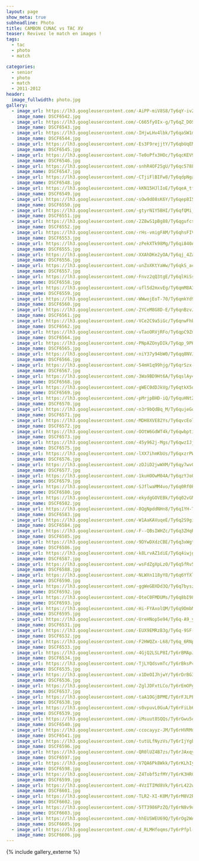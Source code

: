 ```yaml
---
layout: page
show_meta: true
subheadline: Photo
title: CAMBON CUNAC vs TAC XV
teaser: Revivez le match en images !
tags:
  - tac
  - photo
  - match

categories:
  - senior
  - photo
  - match
  - 2011-2012
header:
  image_fullwidth: photo.jpg
gallery:
  - image_url: https://lh3.googleusercontent.com/-AiPP-miV8S8/Ty6qY-iv2RI/AAAAAAAAUCA/Z2AuZRYZYSYXhXhsNVWW1150-xP6hoa7QCHM
    image_name: DSCF6542.jpg
  - image_url: https://lh3.googleusercontent.com/-C665fyOIx-g/Ty6qZ_DOS5I/AAAAAAAAUCA/L0yGxtsdOnsTlDfiRxwgWAr_qQ3j7cgkACHM
    image_name: DSCF6543.jpg
  - image_url: https://lh3.googleusercontent.com/-IHjwLHv4lbk/Ty6qaSW1mkI/AAAAAAAAUCA/rcvtDt4-GDA4NZmunvqYZmzetvEzmUnBgCHM
    image_name: DSCF6544.jpg
  - image_url: https://lh3.googleusercontent.com/-Es3F9rejjtY/Ty6qbUqEMkI/AAAAAAAAUCA/nN_48AhyFNseiyHp8BP7NVEtY23SPsm1wCHM
    image_name: DSCF6545.jpg
  - image_url: https://lh3.googleusercontent.com/-Te0oPfx3HOc/Ty6qcKEV9gI/AAAAAAAAUCA/1eVrtzP0_Dk0-JP8hBIzWgbO5TjSDm9PACHM
    image_name: DSCF6546.jpg
  - image_url: https://lh3.googleusercontent.com/-snhR4OF25gU/Ty6qc578L3I/AAAAAAAAUCA/XvXT-XwUzq82zEKbqmF_UsxIEKH3bKw0QCHM
    image_name: DSCF6547.jpg
  - image_url: https://lh3.googleusercontent.com/-CTjiFlBIFw8/Ty6qdpNgaAI/AAAAAAAAUCA/CMgWNuuerpsepcW_h7pPZHjTpwER1aWwACHM
    image_name: DSCF6548.jpg
  - image_url: https://lh3.googleusercontent.com/-kKN15HJlIoE/Ty6qeA_tfvI/AAAAAAAAUCA/hLDe8vQu3PAci3UucrwGFmg1J05813bggCHM
    image_name: DSCF6549.jpg
  - image_url: https://lh3.googleusercontent.com/-sOw9d08sK6Y/Ty6qep8I5QI/AAAAAAAAUCA/5LnxCQyntn4GrTxtGjpqjpiPpJ8xm--awCHM
    image_name: DSCF6550.jpg
  - image_url: https://lh3.googleusercontent.com/-gtyrN1Y5BHI/Ty6qfQMi_qI/AAAAAAAAUCA/Kt-Yenu2o9UsOHlY5kGv4ULcYSo0FWRfwCHM
    image_name: DSCF6551.jpg
  - image_url: https://lh3.googleusercontent.com/-2Z8wS1pBg88/Ty6qgufcsRI/AAAAAAAAUCA/Xq5vdwgzBsALXnNrAjQNh3S5L2zBPLi6ACHM
    image_name: DSCF6552.jpg
  - image_url: https://lh3.googleusercontent.com/-rHs-vmigFAM/Ty6qhsFIVoI/AAAAAAAAUCA/w-w--ZP5pHA2CRpeWNa73z9PIsf_UCP8gCHM
    image_name: DSCF6553.jpg
  - image_url: https://lh3.googleusercontent.com/-zPekXTk98Mg/Ty6qi840AiI/AAAAAAAAUCA/AyBHWnfyjgklu2Q1perNTadirmOnE3tHwCHM
    image_name: DSCF6555.jpg
  - image_url: https://lh3.googleusercontent.com/-XXAhDKe2yOA/Ty6qj_4Za4I/AAAAAAAAUCA/4ev844bgL7IvejUL8Eke9SX_eCzrhw5TgCHM
    image_name: DSCF6556.jpg
  - image_url: https://lh3.googleusercontent.com/-unZoXKtYaWw/Ty6qkS_aceI/AAAAAAAAUCA/KWGkpIx6dG8mLOeODBd6UOX7Q0WoDsiwACHM
    image_name: DSCF6557.jpg
  - image_url: https://lh3.googleusercontent.com/-Fnvz2qQ3tgE/Ty6qlHiSsyI/AAAAAAAAUCA/8R1Eoqm4xDk79cfwzveAI71KEmPfANSZACHM
    image_name: DSCF6558.jpg
  - image_url: https://lh3.googleusercontent.com/-uflSd2mxvEg/Ty6qmM8A3qI/AAAAAAAAUCA/QKyGZjRkGR8m0O60q7AzbJIIP9L9dbcEQCHM
    image_name: DSCF6559.jpg
  - image_url: https://lh3.googleusercontent.com/-WWwojEoT-70/Ty6qmkYd9iI/AAAAAAAAUCA/I13F--2gfcc8I89DCjpxdyK_QffsGDTiwCHM
    image_name: DSCF6560.jpg
  - image_url: https://lh3.googleusercontent.com/-2YCeM8G8D-E/Ty6qnBzvJVI/AAAAAAAAUCA/LKl60HquZhUaCdTas0qhxGoLt_OBiHidACHM
    image_name: DSCF6561.jpg
  - image_url: https://lh3.googleusercontent.com/-VCe2C9a5iGc/Ty6qnwFhBAI/AAAAAAAAUCA/PeKuz8Q40d8fe5Du1HNC20e3glfevqjMwCHM
    image_name: DSCF6562.jpg
  - image_url: https://lh3.googleusercontent.com/-vTaoORVjRFo/Ty6qpC9ZmcI/AAAAAAAAUCA/8TYU7LbAstUSB5psGdQuBQsfkZPVARxVwCHM
    image_name: DSCF6564.jpg
  - image_url: https://lh3.googleusercontent.com/-PNpAZOnyDIk/Ty6qp_9PH3I/AAAAAAAAUCA/XIQiu9VmYJs7cQwZVVuWDUxF6elZLohXgCHM
    image_name: DSCF6565.jpg
  - image_url: https://lh3.googleusercontent.com/-niY37y94bW0/Ty6qq8NVJJI/AAAAAAAAUCA/oaf-t2DR1AMA1Vuwu1oDQThjMvu59v31QCHM
    image_name: DSCF6566.jpg
  - image_url: https://lh3.googleusercontent.com/-54mH1q99hjg/Ty6qrSzx-YI/AAAAAAAAUCA/A6I73NNW7qIy3TVFhL6okqcR3GG0pWTDgCHM
    image_name: DSCF6567.jpg
  - image_url: https://lh3.googleusercontent.com/-3Wa9BD9Ht6A/Ty6qslAy4bI/AAAAAAAAUCA/XOvqJPvZ_ZUSUyXk0UQjb-0ZjIh4nvw1ACHM
    image_name: DSCF6568.jpg
  - image_url: https://lh3.googleusercontent.com/-gWEC0dDJkVg/Ty6qtkX5dcI/AAAAAAAAUCA/tCCjqBfgwXUIcz6GLKAHops8v5GeKCR7ACHM
    image_name: DSCF6569.jpg
  - image_url: https://lh3.googleusercontent.com/-pMrjpBHD-iQ/Ty6quHNt22I/AAAAAAAAUCA/UVV1gx5McBcPh0w2N-k_JYvBI-g91nn5ACHM
    image_name: DSCF6570.jpg
  - image_url: https://lh3.googleusercontent.com/-n3r9bQdBq_M/Ty6qujeGqxI/AAAAAAAAUCA/zdpEdh7Ovso78BwBNOQn-IaLZQSVRzW5gCHM
    image_name: DSCF6571.jpg
  - image_url: https://lh3.googleusercontent.com/-MDH8XVE82Ys/Ty6qvcEol2I/AAAAAAAAUCA/Kssxr_a7EXcU_XubjVsKPHRFx21-a4MLgCHM
    image_name: DSCF6572.jpg
  - image_url: https://lh3.googleusercontent.com/-OOtW6GdWT4k/Ty6qwbptitI/AAAAAAAAUCA/t6GeGknkhh8FJAiggbajX8tAYav9XQiggCHM
    image_name: DSCF6573.jpg
  - image_url: https://lh3.googleusercontent.com/-45y962j-Mgs/Ty6qwzIJjXI/AAAAAAAAUCA/SSHB3QS3oIQKC6PyE4Z5q8IMam4sDW2VACHM
    image_name: DSCF6575.jpg
  - image_url: https://lh3.googleusercontent.com/-lXX7ihmKbUs/Ty6qxzrPWuI/AAAAAAAAUCA/JdkFHTBYC-oXBHWCnMqcW_VhFN_c_bNzgCHM
    image_name: DSCF6576.jpg
  - image_url: https://lh3.googleusercontent.com/-zDJiD2jwWXM/Ty6qy7wvOXI/AAAAAAAAUCA/MAzHrfI28dIxwuhhCVk_0jdZmdPwitQAACHM
    image_name: DSCF6577.jpg
  - image_url: https://lh3.googleusercontent.com/-1kuHOOwM04A/Ty6qzYJoOpI/AAAAAAAAUCA/2r_Kue1pAmAVY3TFiUPSHHXX74_oZAz2wCHM
    image_name: DSCF6579.jpg
  - image_url: https://lh3.googleusercontent.com/-SJflwaMM4vo/Ty6q0Rf0RdI/AAAAAAAAUCA/sBE8COaJWwsXooO5fYaa_kdKZaf5HKezwCHM
    image_name: DSCF6580.jpg
  - image_url: https://lh3.googleusercontent.com/-ekydgGOVEBk/Ty6q02vGMjI/AAAAAAAAUCA/BFwmR6zkCmMtJDH281xQobZY64oR9DcuwCHM
    image_name: DSCF6582.jpg
  - image_url: https://lh3.googleusercontent.com/-8QgNpddNHn8/Ty6q1YH-TXI/AAAAAAAAUCA/QMeZroj-lMokxVzJP9qCulQuaTn6LWzMwCHM
    image_name: DSCF6583.jpg
  - image_url: https://lh3.googleusercontent.com/-W1AaKAVuqeE/Ty6q2S9gi7I/AAAAAAAAUCA/ljF71SN2FRofrLOy7MGlqjc8EnVlY68MgCHM
    image_name: DSCF6584.jpg
  - image_url: https://lh3.googleusercontent.com/-F--QBsIWHZc/Ty6q3ZHqRGI/AAAAAAAAUCA/cKjZTP09OTAoSWxlr-atohyO9NOUMyuJQCHM
    image_name: DSCF6585.jpg
  - image_url: https://lh3.googleusercontent.com/-9DYwDXdzCBE/Ty6q3xWgtqI/AAAAAAAAUCA/nCTPS1IdJx4bRqeybfdTGOW8qGEQdA3agCHM
    image_name: DSCF6586.jpg
  - image_url: https://lh3.googleusercontent.com/-k8LrvAZ1diE/Ty6q4iwjgnI/AAAAAAAAUCA/_cUujA0oWesfqk5xnz6S2mEXSLZ3_HTLwCHM
    image_name: DSCF6587.jpg
  - image_url: https://lh3.googleusercontent.com/-wsFdZgXpLz0/Ty6q5fRv5DI/AAAAAAAAUCA/wD0dIZn9O-0m535CpeieRYE5nW3zIHw3gCHM
    image_name: DSCF6588.jpg
  - image_url: https://lh3.googleusercontent.com/-NLWXn118yY8/Ty6q6YfXloI/AAAAAAAAUCA/8hHSkGa2WbMexeWpJtpAOGd4fPn8NYkuwCHM
    image_name: DSCF6590.jpg
  - image_url: https://lh3.googleusercontent.com/-ggWeGBXDd3Q/Ty6q7byszEI/AAAAAAAAUCA/jfNf6jvzo-kgfye9SLTWMowuCoSdQQI-QCHM
    image_name: DSCF6592.jpg
  - image_url: https://lh3.googleusercontent.com/-OteC0FMDUMs/Ty6q8bI98TI/AAAAAAAAUCA/BjO5WWwL4KQ_5C1MlAgKp-71xXAKdy1HACHM
    image_name: DSCF6593.jpg
  - image_url: https://lh3.googleusercontent.com/-Hi-FYAxolQM/Ty6q9DmbMZI/AAAAAAAAUCA/7tj2wbpK02w1qA-4uzvABdqwypcvdoSoACHM
    image_name: DSCF6595.jpg
  - image_url: https://lh3.googleusercontent.com/-UreHNop5e94/Ty6q-A9_yNI/AAAAAAAAUCA/u1H6lCH-nLA9GFHcxWmCbp7Ot5aXaasSQCHM
    image_name: DSCF6531.jpg
  - image_url: https://lh3.googleusercontent.com/-EUX9EMRzB3g/Ty6q-9SF-aI/AAAAAAAAUCA/dJn0oLDYwnEgn0VopQgOMhqOF0xUt4CHwCHM
    image_name: DSCF6532.jpg
  - image_url: https://lh3.googleusercontent.com/-F2HWQZx-L68/Ty6q_6RNpBI/AAAAAAAAUCA/W9ZiuPs8Bgs_L6ziRz_twAPk5xWGW7VzgCHM
    image_name: DSCF6533.jpg
  - image_url: https://lh3.googleusercontent.com/-4GjQ2LSLP8I/Ty6rBMApJKI/AAAAAAAAUCA/4X-_6QQpitkyInIjSkWGPn2tus1HQb_9ACHM
    image_name: DSCF6534.jpg
  - image_url: https://lh3.googleusercontent.com/-TjLYQdsvmTc/Ty6rBksP4dI/AAAAAAAAUCA/DFjoFh-p_Pw-TYleGLoa3oi7JJQ71aUkwCHM
    image_name: DSCF6535.jpg
  - image_url: https://lh3.googleusercontent.com/-x1DeOIJhjwY/Ty6rDrBG3xI/AAAAAAAAUCA/35kBQ50NRSA08nPd_ncT2yeQnooZHF2YwCHM
    image_name: DSCF6536.jpg
  - image_url: https://lh3.googleusercontent.com/-ZglJDFxtLCo/Ty6rEmOPgBI/AAAAAAAAUCA/Ye1P8sE4eqIQBjYPb9tQIxp-z64HVVIPACHM
    image_name: DSCF6537.jpg
  - image_url: https://lh3.googleusercontent.com/-taA1OGjBPME/Ty6rFJLPPvI/AAAAAAAAUCA/jQ2ipQ9TU9gNQfH-0R2uBWjxSR_fAjX9gCHM
    image_name: DSCF6538.jpg
  - image_url: https://lh3.googleusercontent.com/-s0vpuvL0GuA/Ty6rFiLb6-I/AAAAAAAAUCA/Kq5TgU76sAM44uEFZ-dnZ16kKaBxIVVzwCHM
    image_name: DSCF6539.jpg
  - image_url: https://lh3.googleusercontent.com/-iMsuut8SQQs/Ty6rGwu5qVI/AAAAAAAAUCA/8U0Xzivgnw4v1K-0IDN946ZgYfcNSOObACHM
    image_name: DSCF6540.jpg
  - image_url: https://lh3.googleusercontent.com/-ccocayyz-JM/Ty6rHVRMnPI/AAAAAAAAUCA/SeOQWCaCRWcEFeK5C6Xgb7UkSFkgJ2zIQCHM
    image_name: DSCF6541.jpg
  - image_url: https://lh3.googleusercontent.com/-tutULfNyzVs/Ty6rIjYgbpI/AAAAAAAAUCA/S6BHOV5iX7QloD6vTpR5u9VWI8efjx0vwCHM
    image_name: DSCF6596.jpg
  - image_url: https://lh3.googleusercontent.com/-QR0lUZ4B7zs/Ty6rJAxqy4I/AAAAAAAAUCA/AQHr_1aUiRAZf5RjxLl4OsvZ8GG5JyRqwCHM
    image_name: DSCF6597.jpg
  - image_url: https://lh3.googleusercontent.com/-V7QA6Pk8Wkk/Ty6rKLhIy-I/AAAAAAAAUCA/B6sK1hOki8klVbT1fZKBFnz40Lru9_V3ACHM
    image_name: DSCF6598.jpg
  - image_url: https://lh3.googleusercontent.com/-Z4Tobf5zfMY/Ty6rK3HRGiI/AAAAAAAAUCA/CFWd4kY_P-gyYj6OYdIr0Tdnz3Ew55qSQCHM
    image_name: DSCF6599.jpg
  - image_url: https://lh3.googleusercontent.com/-4VzITIMd8Vk/Ty6rL422wfI/AAAAAAAAUCA/3Jh8eJ69WAI7PSD97XJJNpFkartw5m_LgCHM
    image_name: DSCF6601.jpg
  - image_url: https://lh3.googleusercontent.com/-TLR2-XI-K0M/Ty6rM8V2RDI/AAAAAAAAUCA/eAVw3t8qoFktcHoq_C0mczaF4D5T1W2YACHM
    image_name: DSCF6602.jpg
  - image_url: https://lh3.googleusercontent.com/-5TT3986PzZQ/Ty6rN8v9qXI/AAAAAAAAUCA/sCjhcjIr6YI4-CR44dpjdCWGzAUIBpqSACHM
    image_name: DSCF6603.jpg
  - image_url: https://lh3.googleusercontent.com/-hhEUSWEU69Q/Ty6rOg2WAnI/AAAAAAAAUCA/tjQcAuOosaUlbCnQexsJ5u2GywXmhUAegCHM
    image_name: DSCF6605.jpg
  - image_url: https://lh3.googleusercontent.com/-d_RLMHfoqms/Ty6rPfpl-1I/AAAAAAAAUCA/tcnSLKcAj8MIawc9d5gCXa2rTDcEpkw9wCHM
    image_name: DSCF6606.jpg
---
```

{% include gallery_externe %}
